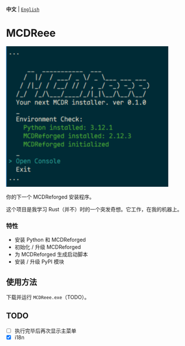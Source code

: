 **中文** | [`English`](README.md)

# MCDReee

![预览](doc/image.png)

你的下一个 MCDReforged 安装程序。

这个项目是我学习 Rust（并不）时的一个突发奇想。它工作，在我的机器上。

### 特性
- 安装 Python 和 MCDReforged
- 初始化 / 升级 MCDReforged
- 为 MCDReforged 生成启动脚本
- 安装 / 升级 PyPI 模块

## 使用方法

下载并运行 `MCDReee.exe`（TODO）。

## TODO

- [ ] 执行完毕后再次显示主菜单
- [x] i18n
